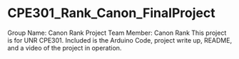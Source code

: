 # CPE301_Rank_Canon_FinalProject
Group Name: Canon Rank Project
Team Member: Canon Rank
This project is for UNR CPE301. Included is the Arduino Code, project write up, README, and a video of the project in operation.

